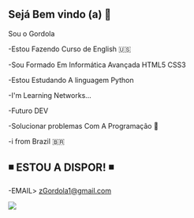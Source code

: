 ##  Sejá Bem vindo (a)  🏴



Sou o Gordola

-Estou Fazendo Curso de English 🇺🇸

-Sou Formado Em Informática Avançada HTML5 CSS3

-Estou Estudando A linguagem Python

-I'm Learning Networks...

-Futuro DEV

-Solucionar problemas Com A Programação 👤

-i from Brazil 🇧🇷
   ## ◾ ESTOU A DISPOR! ◾
-EMAIL> zGordola1@gmail.com

![](https://media1.tenor.com/m/MYXc1fDBfJkAAAAC/hydradx-hydra.gif)
